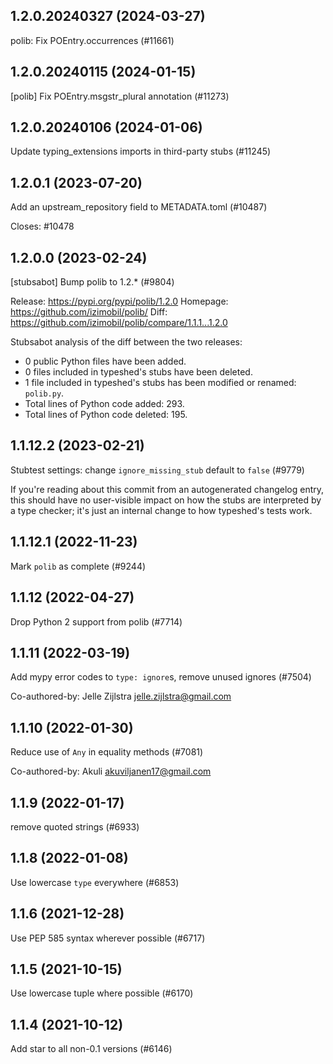 ## 1.2.0.20240327 (2024-03-27)

polib: Fix POEntry.occurrences (#11661)

## 1.2.0.20240115 (2024-01-15)

[polib] Fix POEntry.msgstr_plural annotation (#11273)

## 1.2.0.20240106 (2024-01-06)

Update typing_extensions imports in third-party stubs (#11245)

## 1.2.0.1 (2023-07-20)

Add an upstream_repository field to METADATA.toml (#10487)

Closes: #10478

## 1.2.0.0 (2023-02-24)

[stubsabot] Bump polib to 1.2.* (#9804)

Release: https://pypi.org/pypi/polib/1.2.0
Homepage: https://github.com/izimobil/polib/
Diff: https://github.com/izimobil/polib/compare/1.1.1...1.2.0

Stubsabot analysis of the diff between the two releases:
 - 0 public Python files have been added.
 - 0 files included in typeshed's stubs have been deleted.
 - 1 file included in typeshed's stubs has been modified or renamed: `polib.py`.
 - Total lines of Python code added: 293.
 - Total lines of Python code deleted: 195.

## 1.1.12.2 (2023-02-21)

Stubtest settings: change `ignore_missing_stub` default to `false` (#9779)

If you're reading about this commit from an autogenerated changelog entry, this should have no user-visible impact on how the stubs are interpreted by a type checker; it's just an internal change to how typeshed's tests work.

## 1.1.12.1 (2022-11-23)

Mark `polib` as complete (#9244)

## 1.1.12 (2022-04-27)

Drop Python 2 support from polib (#7714)

## 1.1.11 (2022-03-19)

Add mypy error codes to `type: ignore`s, remove unused ignores (#7504)

Co-authored-by: Jelle Zijlstra <jelle.zijlstra@gmail.com>

## 1.1.10 (2022-01-30)

Reduce use of `Any` in equality methods (#7081)

Co-authored-by: Akuli <akuviljanen17@gmail.com>

## 1.1.9 (2022-01-17)

remove quoted strings (#6933)

## 1.1.8 (2022-01-08)

Use lowercase `type` everywhere (#6853)

## 1.1.6 (2021-12-28)

Use PEP 585 syntax wherever possible (#6717)

## 1.1.5 (2021-10-15)

Use lowercase tuple where possible (#6170)

## 1.1.4 (2021-10-12)

Add star to all non-0.1 versions (#6146)

